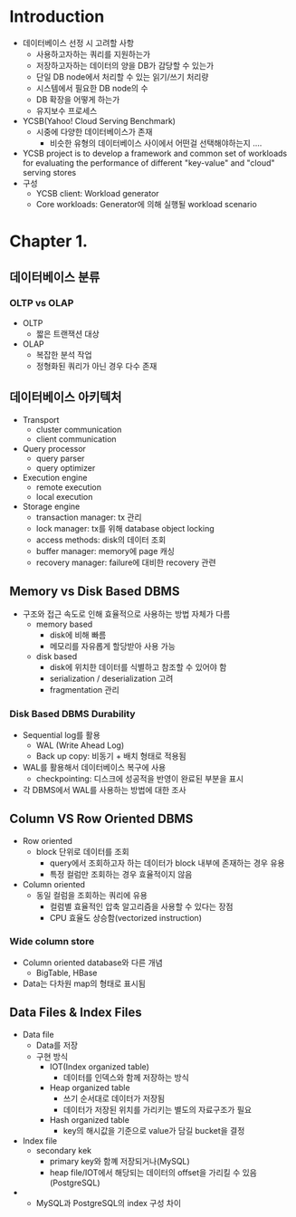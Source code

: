 # Introduction
- 데이터베이스 선정 시 고려할 사항
    - 사용하고자하는 쿼리를 지원하는가
    - 저장하고자하는 데이터의 양을 DB가 감당할 수 있는가
    - 단일 DB node에서 처리할 수 있는 읽기/쓰기 처리량
    - 시스템에서 필요한 DB node의 수
    - DB 확장을 어떻게 하는가
    - 유지보수 프로세스
- YCSB(Yahoo! Cloud Serving Benchmark)
    - 시중에 다양한 데이터베이스가 존재
        - 비슷한 유형의 데이터베이스 사이에서 어떤걸 선택해야하는지 ....
- YCSB project is to develop a framework and common set of workloads for evaluating the performance of different "key-value" and "cloud" serving stores
- 구성
    - YCSB client: Workload generator
    - Core workloads: Generator에 의해 실행될 workload scenario

# Chapter 1. 
## 데이터베이스 분류 
### OLTP vs OLAP 
- OLTP
  - 짧은 트랜잭션 대상 
- OLAP 
  - 복잡한 분석 작업 
  - 정형화된 쿼리가 아닌 경우 다수 존재

## 데이터베이스 아키텍처 
- Transport 
  - cluster communication 
  - client communication 
- Query processor 
  - query parser 
  - query optimizer 
- Execution engine 
  - remote execution 
  - local execution 
- Storage engine 
  - transaction manager: tx 관리 
  - lock manager: tx를 위해 database object locking 
  - access methods: disk의 데이터 조회 
  - buffer manager: memory에 page 캐싱 
  - recovery manager: failure에 대비한 recovery 관련

## Memory vs Disk Based DBMS 
- 구조와 접근 속도로 인해 효율적으로 사용하는 방법 자체가 다름 
  - memory based  
    - disk에 비해 빠름 
    - 메모리를 자유롭게 할당받아 사용 가능 
  - disk based 
    - disk에 위치한 데이터를 식별하고 참조할 수 있어야 함 
    - serialization / deserialization 고려 
    - fragmentation 관리 

### Disk Based DBMS Durability 
- Sequential log를 활용 
  - WAL (Write Ahead Log)
  - Back up copy: 비동기 + 배치 형태로 적용됨 
- WAL를 활용해서 데이터베이스 복구에 사용
  - checkpointing: 디스크에 성공적을 반영이 완료된 부분을 표시 
- 각 DBMS에서 WAL를 사용하는 방법에 대한 조사

## Column VS Row Oriented DBMS 
- Row oriented 
  - block 단위로 데이터를 조회
    - query에서 조회하고자 하는 데이터가 block 내부에 존재하는 경우 유용
    - 특정 컬럼만 조회하는 경우 효율적이지 않음
- Column oriented 
  - 동일 컬럼을 조회하는 쿼리에 유용 
    - 컬럼별 효율적인 압축 알고리즘을 사용할 수 있다는 장점 
    - CPU 효율도 상승함(vectorized instruction)

### Wide column store 
- Column oriented database와 다른 개념 
  - BigTable, HBase 
- Data는 다차원 map의 형태로 표시됨 

## Data Files & Index Files 
- Data file
  - Data를 저장 
  - 구현 방식 
    - IOT(Index organized table)
      - 데이터를 인덱스와 함께 저장하는 방식 
    - Heap organized table
      - 쓰기 순서대로 데이터가 저장됨 
      - 데이터가 저장된 위치를 가리키는 별도의 자료구조가 필요 
    - Hash organized table 
      - key의 해시값을 기준으로 value가 담길 bucket을 결정  
- Index file 
  - secondary kek 
    - primary key와 함꼐 저장되거나(MySQL)
    - heap file/IOT에서 해당되는 데이터의 offset을 가리킬 수 있음(PostgreSQL)
- * MySQL과 PostgreSQL의 index 구성 차이
